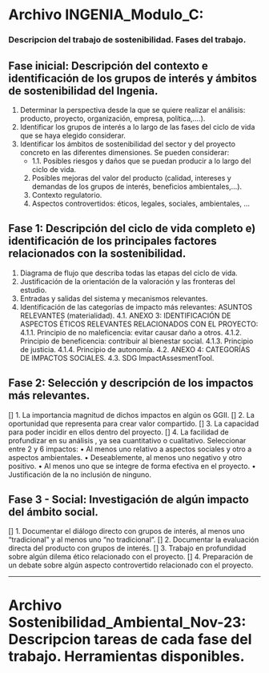 # **Archivo INGENIA_Modulo_C:**
### Descripcion del trabajo de sostenibilidad. Fases del trabajo.

## Fase inicial: Descripción del contexto e identificación de los grupos de interés y ámbitos de sostenibilidad del Ingenia.
1. Determinar la perspectiva desde la que se quiere realizar el análisis: producto, proyecto, organización, empresa, política,….).
1. Identificar los grupos de interés a lo largo de las fases del ciclo de vida que se haya elegido considerar.
1. Identificar los ámbitos de sostenibilidad del sector y del proyecto concreto en las diferentes dimensiones. Se pueden considerar:
      - 1.1. Posibles riesgos y daños que se puedan producir a lo largo del ciclo de vida.
      2. Posibles mejoras del valor del producto (calidad, intereses y demandas de los grupos de interés, beneficios ambientales,...).
      2. Contexto regulatorio.
      2. Aspectos controvertidos: éticos, legales, sociales, ambientales, ...

## Fase 1: Descripción del ciclo de vida completo e) identificación de los principales factores relacionados con la sostenibilidad.
1. Diagrama de flujo que describa todas las etapas del ciclo de vida.
2. Justificación de la orientación de la valoración y las fronteras del estudio.
3. Entradas y salidas del sistema y mecanismos relevantes.
4. Identificación de las categorías de impacto más relevantes: ASUNTOS RELEVANTES (materialidad).
   4.1. ANEXO 3: IDENTIFICACIÓN DE ASPECTOS ÉTICOS RELEVANTES RELACIONADOS CON EL PROYECTO:
      4.1.1. Principio de no maleficencia: evitar causar daño a otros.
      4.1.2. Principio de beneficencia: contribuir al bienestar social.
      4.1.3. Principio de justicia.
      4.1.4. Principio de autonomía.
   4.2. ANEXO 4: CATEGORÍAS DE IMPACTOS SOCIALES.
   4.3. SDG ImpactAssesmentTool.

## Fase 2: Selección y descripción de los impactos más relevantes.
[]  1. La importancia magnitud de dichos impactos en algún os GGII.
[]  2. La oportunidad que representa para crear valor compartido.
[]  3. La capacidad para poder incidir en ellos dentro del proyecto.
[]  4. La facilidad de profundizar en su análisis , ya sea cuantitativo o cualitativo.
  Seleccionar entre 2 y 6 impactos:
    • Al menos uno relativo a aspectos sociales y otro a aspectos ambientales.
    • Deseablemente, al menos uno negativo y otro positivo.
    • Al menos uno que se integre de forma efectiva en el proyecto.
    • Justificación de la no inclusión de ninguno.

## Fase 3 - Social: Investigación de algún impacto del ámbito social.
[]  1. Documentar el diálogo directo con grupos de interés, al menos uno “tradicional” y al menos uno “no tradicional”.
[]  2. Documentar la evaluación directa del producto con grupos de interés.
[]  3. Trabajo en profundidad sobre algún dilema ético relacionado con el proyecto.
[]  4. Preparación de un debate sobre algún aspecto controvertido relacionado con el proyecto.

------------------------------------------------------------------------------------------------------------------------

# **Archivo** Sostenibilidad_Ambiental_Nov-23: Descripcion tareas de cada fase del trabajo. Herramientas disponibles.
